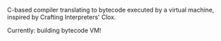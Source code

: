 C-based compiler translating to bytecode executed by a virtual machine, inspired by Crafting Interpreters' Clox.

Currently: building bytecode VM!
